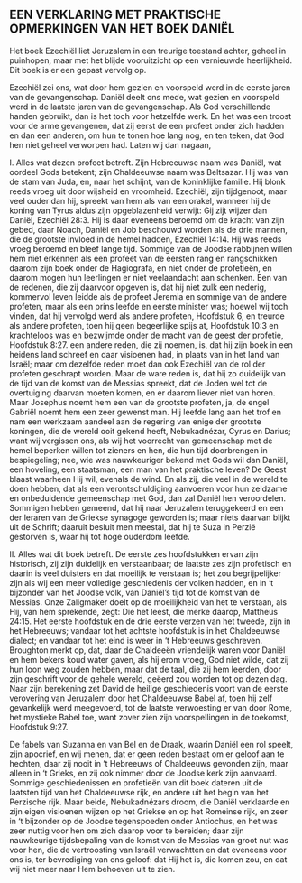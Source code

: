 ## EEN VERKLARING MET PRAKTISCHE OPMERKINGEN VAN HET BOEK DANIËL

Het boek Ezechiël liet Jeruzalem in een treurige toestand achter, geheel in puinhopen, maar met het blijde vooruitzicht op een vernieuwde heerlijkheid. Dit boek is er een gepast vervolg op.

Ezechiël zei ons, wat door hem gezien en voorspeld werd in de eerste jaren van de gevangenschap. Daniël deelt ons mede, wat gezien en voorspeld werd in de laatste jaren van de gevangenschap. Als God verschillende handen gebruikt, dan is het toch voor hetzelfde werk. En het was een troost voor de arme gevangenen, dat zij eerst de een profeet onder zich hadden en dan een anderen, om hun te tonen hoe lang nog, en ten teken, dat God hen niet geheel verworpen had. Laten wij dan nagaan, 

I. Alles wat dezen profeet betreft. Zijn Hebreeuwse naam was Daniël, wat oordeel Gods betekent; zijn Chaldeeuwse naam was Beltsazar. Hij was van de stam van Juda, en, naar het schijnt, van de koninklijke familie. Hij blonk reeds vroeg uit door wijsheid en vroomheid. Ezechiël, zijn tijdgenoot, maar veel ouder dan hij, spreekt van hem als van een orakel, wanneer hij de koning van Tyrus aldus zijn opgeblazenheid verwijt: Gij zijt wijzer dan Daniël, Ezechiël 28:3. Hij is daar eveneens beroemd om de kracht van zijn gebed, daar Noach, Daniël en Job beschouwd worden als de drie mannen, die de grootste invloed in de hemel hadden, Ezechiël 14:14. Hij was reeds vroeg beroemd en bleef lange tijd. Sommige van de Joodse rabbijnen willen hem niet erkennen als een profeet van de eersten rang en rangschikken daarom zijn boek onder de Hagiografa, en niet onder de profetieën, en daarom mogen hun leerlingen er niet veelaandacht aan schenken. 
Een van de redenen, die zij daarvoor opgeven is, dat hij niet zulk een nederig, kommervol leven leidde als de profeet Jeremia en sommige van de andere profeten, maar als een prins leefde en eerste minister was; hoewel wij toch vinden, dat hij vervolgd werd als andere profeten, Hoofdstuk 6, en treurde als andere profeten, toen hij geen begeerlijke spijs at, Hoofdstuk 10:3 en krachteloos was en bezwijmde onder de macht van de geest der profetie, Hoofdstuk 8:27. een andere reden, die zij noemen, is, dat hij zijn boek in een heidens land schreef en daar visioenen had, in plaats van in het land van Israël; maar om dezelfde reden moet dan ook Ezechiël van de rol der profeten geschrapt worden. Maar de ware reden is, dat hij zo duidelijk van de tijd van de komst van de Messias spreekt, dat de Joden wel tot de overtuiging daarvan moeten komen, en er daarom liever niet van horen. 
Maar Josephus noemt hem een van de grootste profeten, ja, de engel Gabriël noemt hem een zeer gewenst man. Hij leefde lang aan het trof en nam een werkzaam aandeel aan de regering van enige der grootste koningen, die de wereld ooit gekend heeft, Nebukadnézar, Cyrus en Darius; want wij vergissen ons, als wij het voorrecht van gemeenschap met de hemel beperken willen tot zieners en hen, die hun tijd doorbrengen in bespiegeling; nee, wie was nauwkeuriger bekend met Gods wil dan Daniël, een hoveling, een staatsman, een man van het praktische leven? De Geest blaast waarheen Hij wil, evenals de wind. En als zij, die veel in de wereld te doen hebben, dat als een verontschuldiging aanvoeren voor hun zeldzame en onbeduidende gemeenschap met God, dan zal Daniël hen veroordelen. 
Sommigen hebben gemeend, dat hij naar Jeruzalem teruggekeerd en een der leraren van de Griekse synagoge geworden is; maar niets daarvan blijkt uit de Schrift; daaruit besluit men meestal, dat hij te Suza in Perzië gestorven is, waar hij tot hoge ouderdom leefde.

II. Alles wat dit boek betreft. De eerste zes hoofdstukken ervan zijn historisch, zij zijn duidelijk en verstaanbaar; de laatste zes zijn profetisch en daarin is veel duisters en dat moeilijk te verstaan is; het zou begrijpelijker zijn als wij een meer volledige geschiedenis der volken hadden, en in ‘t bijzonder van het Joodse volk, van Daniël’s tijd tot de komst van de Messias. Onze Zaligmaker doelt op de moeilijkheid van het te verstaan, als Hij, van hem sprekende, zegt: Die het leest, die merke daarop, Mattheüs 24:15. 
Het eerste hoofdstuk en de drie eerste verzen van het tweede, zijn in het Hebreeuws; vandaar tot het achtste hoofdstuk is in het Chaldeeuwse dialect; en vandaar tot het eind is weer in ‘t Hebreeuws geschreven. Broughton merkt op, dat, daar de Chaldeeën vriendelijk waren voor Daniël en hem bekers koud water gaven, als hij erom vroeg, God niet wilde, dat zij hun loon weg zouden hebben, maar dat de taal, die zij hem leerden, door zijn geschrift voor de gehele wereld, geëerd zou worden tot op dezen dag. Naar zijn berekening zet David de heilige geschiedenis voort van de eerste verovering van Jeruzalem door het Chaldeeuwse Babel af, toen hij zelf gevankelijk werd meegevoerd, tot de laatste verwoesting er van door Rome, het mystieke Babel toe, want zover zien zijn voorspellingen in de toekomst, Hoofdstuk 9:27. 

De fabels van Suzanna en van Bel en de Draak, waarin Daniël een rol speelt, zijn apocrief, en wij menen, dat er geen reden bestaat om er geloof aan te hechten, daar zij nooit in ‘t Hebreeuws of Chaldeeuws gevonden zijn, maar alleen in ‘t Grieks, en zij ook nimmer door de Joodse kerk zijn aanvaard. Sommige geschiedenissen en profetieën van dit boek dateren uit de laatsten tijd van het Chaldeeuwse rijk, en andere uit het begin van het Perzische rijk. 
Maar beide, Nebukadnézars droom, die Daniël verklaarde en zijn eigen visioenen wijzen op het Griekse en op het Romeinse rijk, en zeer in ‘t bijzonder op de Joodse tegenspoeden onder Antiochus, en het was zeer nuttig voor hen om zich daarop voor te bereiden; daar zijn nauwkeurige tijdsbepaling van de komst van de Messias van groot nut was voor hen, die de vertroosting van Israël verwachtten en dat eveneens voor ons is, ter bevrediging van ons geloof: dat Hij het is, die komen zou, en dat wij niet meer naar Hem behoeven uit te zien.
